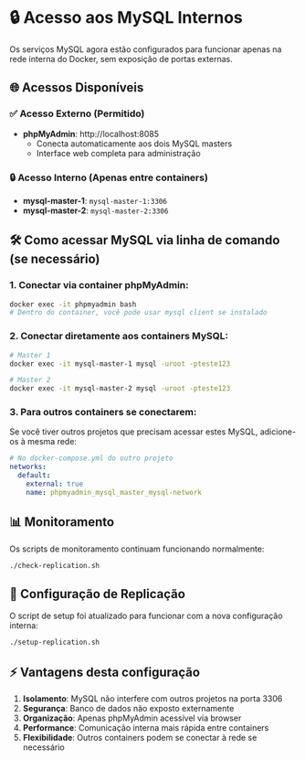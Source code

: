 # 🔒 Acesso aos MySQL Internos

Os serviços MySQL agora estão configurados para funcionar apenas na rede interna do Docker, sem exposição de portas externas.

## 🌐 Acessos Disponíveis

### ✅ Acesso Externo (Permitido)
- **phpMyAdmin**: http://localhost:8085
  - Conecta automaticamente aos dois MySQL masters
  - Interface web completa para administração

### 🔒 Acesso Interno (Apenas entre containers)
- **mysql-master-1**: `mysql-master-1:3306`
- **mysql-master-2**: `mysql-master-2:3306`

## 🛠️ Como acessar MySQL via linha de comando (se necessário)

### 1. Conectar via container phpMyAdmin:
```bash
docker exec -it phpmyadmin bash
# Dentro do container, você pode usar mysql client se instalado
```

### 2. Conectar diretamente aos containers MySQL:
```bash
# Master 1
docker exec -it mysql-master-1 mysql -uroot -pteste123

# Master 2
docker exec -it mysql-master-2 mysql -uroot -pteste123
```

### 3. Para outros containers se conectarem:
Se você tiver outros projetos que precisam acessar estes MySQL, adicione-os à mesma rede:

```yaml
# No docker-compose.yml do outro projeto
networks:
  default:
    external: true
    name: phpmyadmin_mysql_master_mysql-network
```

## 📊 Monitoramento

Os scripts de monitoramento continuam funcionando normalmente:
```bash
./check-replication.sh
```

## 🔄 Configuração de Replicação

O script de setup foi atualizado para funcionar com a nova configuração interna:
```bash
./setup-replication.sh
```

## ⚡ Vantagens desta configuração

1. **Isolamento**: MySQL não interfere com outros projetos na porta 3306
2. **Segurança**: Banco de dados não exposto externamente
3. **Organização**: Apenas phpMyAdmin acessível via browser
4. **Performance**: Comunicação interna mais rápida entre containers
5. **Flexibilidade**: Outros containers podem se conectar à rede se necessário